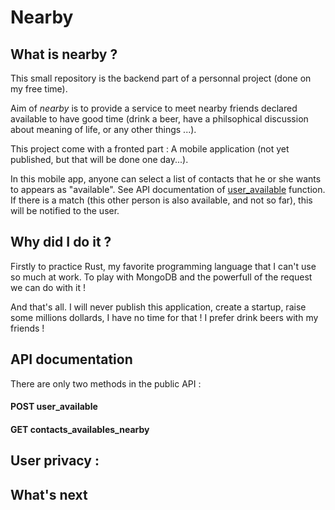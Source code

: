 # Nearby

## What is nearby ?

This small repository is the backend part of a personnal project (done on my free time).

Aim of *nearby* is to provide a service to meet nearby friends declared available to have good time (drink a beer, have a philsophical discussion about meaning of life, or any other things ...).

This project come with a fronted part : A mobile application (not yet published, but that will be done one day...).

In this mobile app, anyone can select a list of contacts that he or she wants to appears as "available". See API documentation of [user_available](#post-user_available) function.
If there is a match (this other person is also available, and not so far), this will be notified to the user.

## Why did I do it ?

Firstly to practice Rust, my favorite programming language that I can't use so much at work.
To play with MongoDB and the powerfull of the request we can do with it !

And that's all. I will never publish this application, create a startup, raise some millions dollards, I have no time for that ! I prefer drink beers with my friends !

## API documentation

There are only two methods in the public API :

#### POST user_available 

#### GET contacts_availables_nearby

## User privacy :

## What's next
